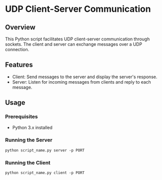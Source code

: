 # UDP Client-Server Communication

## Overview
This Python script facilitates UDP client-server communication through sockets. The client and server can exchange messages over a UDP connection.

## Features
- Client: Send messages to the server and display the server's response.
- Server: Listen for incoming messages from clients and reply to each message.

## Usage
### Prerequisites
- Python 3.x installed

### Running the Server
```python script_name.py server -p PORT```


### Running the Client
```python script_name.py client -p PORT```

